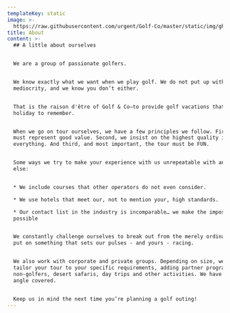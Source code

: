 ```yaml
---
templateKey: static
image: >-
  https://raw.githubusercontent.com/urgent/Golf-Co/master/static/img/ghala_golf_oman.png
title: About
content: >-
  ## A little about ourselves


  We are a group of passionate golfers.


  We know exactly what we want when we play golf. We do not put up with
  mediocrity, and we know you don’t either.


  That is the raison d'être of Golf & Co—to provide golf vacations that become a
  holiday to remember.


  When we go on tour ourselves, we have a few principles we follow. First, it
  must represent good value. Second, we insist on the highest quality in
  everything. And third, and most important, the tour must be FUN.


  Some ways we try to make your experience with us unrepeatable with anyone
  else:


  * We include courses that other operators do not even consider.

  * We use hotels that meet our, not to mention your, high standards. 

  * Our contact list in the industry is incomparable… we make the impossible
  possible


  We constantly challenge ourselves to break out from the merely ordinary and
  put on something that sets our pulses - and yours - racing.


  We also work with corporate and private groups. Depending on size, we can also
  tailor your tour to your specific requirements, adding partner programs for
  non-golfers, desert safaris, day trips and other activities. We have every
  angle covered.


  Keep us in mind the next time you’re planning a golf outing!
---
```


